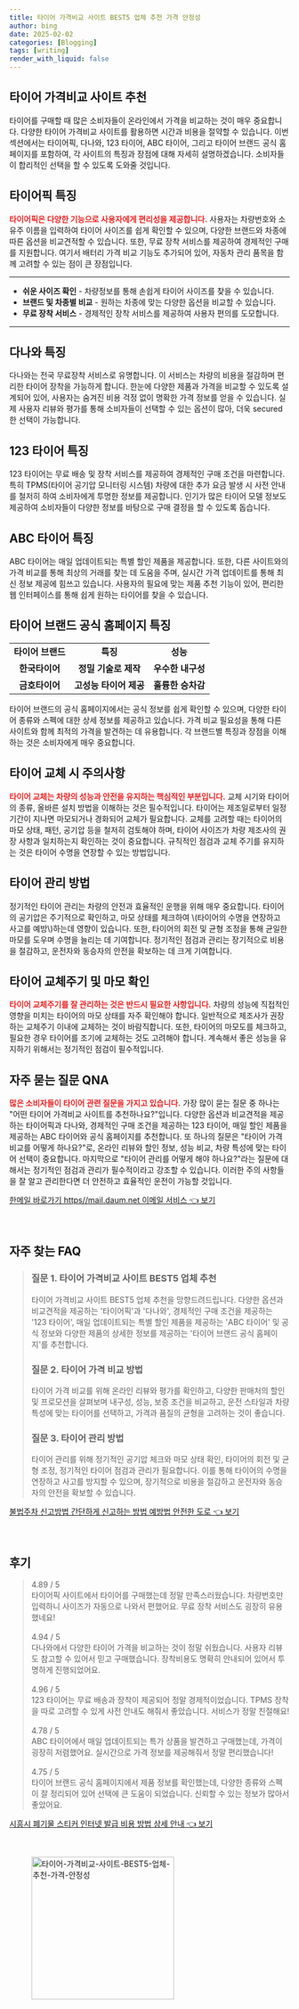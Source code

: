 ```yaml
---
title: 타이어 가격비교 사이트 BEST5 업체 추천 가격 안정성
author: bing
date: 2025-02-02
categories: [Blogging]
tags: [writing]
render_with_liquid: false
---
```



<h2 id='타이어_가격비교_사이트_추천'>타이어 가격비교 사이트 추천</h2>

<p>타이어를 구매할 때 많은 소비자들이 온라인에서 가격을 비교하는 것이 매우 중요합니다. 다양한 타이어 가격비교 사이트를 활용하면 시간과 비용을 절약할 수 있습니다. 이번 섹션에서는 타이어픽, 다나와, 123 타이어, ABC 타이어, 그리고 타이어 브랜드 공식 홈페이지를 포함하여, 각 사이트의 특징과 장점에 대해 자세히 설명하겠습니다. 소비자들이 합리적인 선택을 할 수 있도록 도와줄 것입니다.</p>

<h2 id='타이어픽_특징'>타이어픽 특징</h2>

<p><b><span style="color: #ee2323;">타이어픽은 다양한 기능으로 사용자에게 편리성을 제공합니다.</span></b> 사용자는 차량번호와 소유주 이름을 입력하여 타이어 사이즈를 쉽게 확인할 수 있으며, 다양한 브랜드와 차종에 따른 옵션을 비교견적할 수 있습니다. 또한, 무료 장착 서비스를 제공하여 경제적인 구매를 지원합니다. 여기서 배터리 가격 비교 기능도 추가되어 있어, 자동차 관리 품목을 함께 고려할 수 있는 점이 큰 장점입니다.</p>

<hr />

<ul>
    <li><b>쉬운 사이즈 확인</b> - 차량정보를 통해 손쉽게 타이어 사이즈를 찾을 수 있습니다.</li>
    <li><b>브랜드 및 차종별 비교</b> - 원하는 차종에 맞는 다양한 옵션을 비교할 수 있습니다.</li>
    <li><b>무료 장착 서비스</b> - 경제적인 장착 서비스를 제공하여 사용자 편의를 도모합니다.</li>
</ul>

<hr />

<h2 id='다나와_특징'>다나와 특징</h2>

<p>다나와는 전국 무료장착 서비스로 유명합니다. 이 서비스는 차량의 비용을 절감하며 편리한 타이어 장착을 가능하게 합니다. 한눈에 다양한 제품과 가격을 비교할 수 있도록 설계되어 있어, 사용자는 숨겨진 비용 걱정 없이 명확한 가격 정보를 얻을 수 있습니다. 실제 사용자 리뷰와 평가를 통해 소비자들이 선택할 수 있는 옵션이 많아, 더욱 secured한 선택이 가능합니다.</p>

<h2 id='123_타이어_특징'>123 타이어 특징</h2>

<p>123 타이어는 무료 배송 및 장착 서비스를 제공하여 경제적인 구매 조건을 마련합니다. 특히 TPMS(타이어 공기압 모니터링 시스템) 차량에 대한 추가 요금 발생 시 사전 안내를 철저히 하여 소비자에게 투명한 정보를 제공합니다. 인기가 많은 타이어 모델 정보도 제공하여 소비자들이 다양한 정보를 바탕으로 구매 결정을 할 수 있도록 돕습니다.</p>

<h2 id='ABC_타이어_특징'>ABC 타이어 특징</h2>

<p>ABC 타이어는 매일 업데이트되는 특별 할인 제품을 제공합니다. 또한, 다른 사이트와의 가격 비교를 통해 최상의 거래를 찾는 데 도움을 주며, 실시간 가격 업데이트를 통해 최신 정보 제공에 힘쓰고 있습니다. 사용자의 필요에 맞는 제품 추천 기능이 있어, 편리한 웹 인터페이스를 통해 쉽게 원하는 타이어를 찾을 수 있습니다.</p>

<h2 id='타이어_브랜드_공식_홈페이지_특징'>타이어 브랜드 공식 홈페이지 특징</h2>

<table>
    <tr>
        <td style="text-align: center; height: 17px;"><b>타이어 브랜드</b></td>
        <td style="text-align: center; height: 17px;"><b>특징</b></td>
        <td style="text-align: center; height: 17px;"><b>성능</b></td>
    </tr>
    <tr>
        <td style="text-align: center; height: 17px;"><b>한국타이어</b></td>
        <td style="text-align: center; height: 17px;"><b>정밀 기술로 제작</b></td>
        <td style="text-align: center; height: 17px;"><b>우수한 내구성</b></td>
    </tr>
    <tr>
        <td style="text-align: center; height: 17px;"><b>금호타이어</b></td>
        <td style="text-align: center; height: 17px;"><b>고성능 타이어 제공</b></td>
        <td style="text-align: center; height: 17px;"><b>훌륭한 승차감</b></td>
    </tr>
</table>

<p>타이어 브랜드의 공식 홈페이지에서는 공식 정보를 쉽게 확인할 수 있으며, 다양한 타이어 종류와 스펙에 대한 상세 정보를 제공하고 있습니다. 가격 비교 필요성을 통해 다른 사이트와 함께 최적의 가격을 발견하는 데 유용합니다. 각 브랜드별 특징과 장점을 이해하는 것은 소비자에게 매우 중요합니다.</p>

<h2 id='타이어_교체_시_주의사항'>타이어 교체 시 주의사항</h2>

<p><b><span style="color: #ee2323;">타이어 교체는 차량의 성능과 안전을 유지하는 핵심적인 부분입니다.</span></b> 교체 시기와 타이어의 종류, 올바른 설치 방법을 이해하는 것은 필수적입니다. 타이어는 제조일로부터 일정 기간이 지나면 마모되거나 경화되어 교체가 필요합니다. 교체를 고려할 때는 타이어의 마모 상태, 패턴, 공기압 등을 철저히 검토해야 하며, 타이어 사이즈가 차량 제조사의 권장 사항과 일치하는지 확인하는 것이 중요합니다. 규칙적인 점검과 교체 주기를 유지하는 것은 타이어 수명을 연장할 수 있는 방법입니다.</p>

<h2 id='타이어_관리_방법'>타이어 관리 방법</h2>

<p>정기적인 타이어 관리는 차량의 안전과 효율적인 운행을 위해 매우 중요합니다. 타이어의 공기압은 주기적으로 확인하고, 마모 상태를 체크하여 \(타이어의 수명을 연장하고 사고를 예방\)하는데 영향이 있습니다. 또한, 타이어의 회전 및 균형 조정을 통해 균일한 마모를 도우며 수명을 늘리는 데 기여합니다. 정기적인 점검과 관리는 장기적으로 비용을 절감하고, 운전자와 동승자의 안전을 확보하는 데 크게 기여합니다.</p>

<h2 id='타이어_교체주기_및_마모_확인'>타이어 교체주기 및 마모 확인</h2>

<p><b><span style="color: #ee2323;">타이어 교체주기를 잘 관리하는 것은 반드시 필요한 사항입니다.</span></b> 차량의 성능에 직접적인 영향을 미치는 타이어의 마모 상태를 자주 확인해야 합니다. 일반적으로 제조사가 권장하는 교체주기 이내에 교체하는 것이 바람직합니다. 또한, 타이어의 마모도를 체크하고, 필요한 경우 타이어를 조기에 교체하는 것도 고려해야 합니다. 계속해서 좋은 성능을 유지하기 위해서는 정기적인 점검이 필수적입니다.</p>

<h2 id='자주_묻는_질문_QNA'>자주 묻는 질문 QNA</h2>

<p><b><span style="color: #ee2323;">많은 소비자들이 타이어 관련 질문을 가지고 있습니다.</span></b> 가장 많이 묻는 질문 중 하나는 "어떤 타이어 가격비교 사이트를 추천하나요?"입니다. 다양한 옵션과 비교견적을 제공하는 타이어픽과 다나와, 경제적인 구매 조건을 제공하는 123 타이어, 매일 할인 제품을 제공하는 ABC 타이어와 공식 홈페이지를 추천합니다. 또 하나의 질문은 "타이어 가격 비교를 어떻게 하나요?"로, 온라인 리뷰와 할인 정보, 성능 비교, 차량 특성에 맞는 타이어 선택이 중요합니다. 마지막으로 "타이어 관리를 어떻게 해야 하나요?"라는 질문에 대해서는 정기적인 점검과 관리가 필수적이라고 강조할 수 있습니다. 이러한 주의 사항들을 잘 알고 관리한다면 더 안전하고 효율적인 운전이 가능할 것입니다.</p>


<p><a class="click-button" title="한메일 바로가기 https//mail.daum.net 이메일 서비스" href="https://afficreate.github.io/posts/%ED%95%9C%EB%A9%94%EC%9D%BC-%EB%B0%94%EB%A1%9C%EA%B0%80%EA%B8%B0-httpsmail.daum.net-%EC%9D%B4%EB%A9%94%EC%9D%BC-%EC%84%9C%EB%B9%84%EC%8A%A4/" rel="dofollow">한메일 바로가기 https//mail.daum.net 이메일 서비스 👈 보기</a></p><br>
<h2 id='자주_찾는_FAQ'>자주 찾는 FAQ</h2>
<div itemscope="" itemtype="https://schema.org/FAQPage"> 
<blockquote> 
<div itemscope="" itemprop="mainEntity" itemtype="https://schema.org/Question"> 
<h3 itemprop="name">질문 1. 타이어 가격비교 사이트 BEST5 업체 추천</h3> 
<div itemscope="" itemprop="acceptedAnswer" itemtype="https://schema.org/Answer"> 
<span itemprop="text"> 
<p>타이어 가격비교 사이트 BEST5 업체 추천을 망향드려드립니다. 다양한 옵션과 비교견적을 제공하는 '타이어픽'과 '다나와', 경제적인 구매 조건을 제공하는 '123 타이어', 매일 업데이트되는 특별 할인 제품을 제공하는 'ABC 타이어' 및 공식 정보와 다양한 제품의 상세한 정보를 제공하는 '타이어 브랜드 공식 홈페이지'를 추천합니다.</p> 
</span> 
</div> 
</div> 

<div itemscope="" itemprop="mainEntity" itemtype="https://schema.org/Question"> 
<h3 itemprop="name">질문 2. 타이어 가격 비교 방법</h3> 
<div itemscope="" itemprop="acceptedAnswer" itemtype="https://schema.org/Answer"> 
<span itemprop="text"> 
<p>타이어 가격 비교를 위해 온라인 리뷰와 평가를 확인하고, 다양한 판매처의 할인 및 프로모션을 살펴보며 내구성, 성능, 보증 조건을 비교하고, 운전 스타일과 차량 특성에 맞는 타이어를 선택하고, 가격과 품질의 균형을 고려하는 것이 좋습니다.</p> 
</span> 
</div> 
</div> 

<div itemscope="" itemprop="mainEntity" itemtype="https://schema.org/Question"> 
<h3 itemprop="name">질문 3. 타이어 관리 방법</h3> 
<div itemscope="" itemprop="acceptedAnswer" itemtype="https://schema.org/Answer"> 
<span itemprop="text"> 
<p>타이어 관리를 위해 정기적인 공기압 체크와 마모 상태 확인, 타이어의 회전 및 균형 조정, 정기적인 타이어 점검과 관리가 필요합니다. 이를 통해 타이어의 수명을 연장하고 사고를 방지할 수 있으며, 장기적으로 비용을 절감하고 운전자와 동승자의 안전을 확보할 수 있습니다.</p> 
</span> 
</div> 
</div> 

</blockquote> 
</div>
<p><a class="click-button" title="불법주차 신고방법 간단하게 신고하는 방법 예방법 안전한 도로" href="https://afficreate.github.io/posts/%EB%B6%88%EB%B2%95%EC%A3%BC%EC%B0%A8-%EC%8B%A0%EA%B3%A0%EB%B0%A9%EB%B2%95-%EA%B0%84%EB%8B%A8%ED%95%98%EA%B2%8C-%EC%8B%A0%EA%B3%A0%ED%95%98%EB%8A%94-%EB%B0%A9%EB%B2%95-%EC%98%88%EB%B0%A9%EB%B2%95-%EC%95%88%EC%A0%84%ED%95%9C-%EB%8F%84%EB%A1%9C/" rel="dofollow">불법주차 신고방법 간단하게 신고하는 방법 예방법 안전한 도로 👈 보기</a></p><br>
<h2 id='후기'>후기</h2>
<div itemscope itemtype="https://schema.org/Product">
  <blockquote>
  <div itemprop="review" itemscope itemtype="https://schema.org/Review">
      <div itemprop="reviewRating" itemscope itemtype="https://schema.org/Rating"> <span itemprop="ratingValue">4.89</span> / <span itemprop="bestRating">5</span> </div>
      <span itemprop="reviewBody">타이어픽 사이트에서 타이어를 구매했는데 정말 만족스러웠습니다. 차량번호만 입력하니 사이즈가 자동으로 나와서 편했어요. 무료 장착 서비스도 굉장히 유용했네요!</span>
  </div>
  <br>
  <div itemprop="review" itemscope itemtype="https://schema.org/Review">
      <div itemprop="reviewRating" itemscope itemtype="https://schema.org/Rating"> <span itemprop="ratingValue">4.94</span> / <span itemprop="bestRating">5</span> </div>
      <span itemprop="reviewBody">다나와에서 다양한 타이어 가격을 비교하는 것이 정말 쉬웠습니다. 사용자 리뷰도 참고할 수 있어서 믿고 구매했습니다. 장착비용도 명확히 안내되어 있어서 투명하게 진행되었어요.</span>
  </div>
  <br>
  <div itemprop="review" itemscope itemtype="https://schema.org/Review">
      <div itemprop="reviewRating" itemscope itemtype="https://schema.org/Rating"> <span itemprop="ratingValue">4.96</span> / <span itemprop="bestRating">5</span> </div>
      <span itemprop="reviewBody">123 타이어는 무료 배송과 장착이 제공되어 정말 경제적이었습니다. TPMS 장착을 따로 고려할 수 있게 사전 안내도 해줘서 좋았습니다. 서비스가 정말 친절해요!</span>
  </div>
  <br>
  <div itemprop="review" itemscope itemtype="https://schema.org/Review">
      <div itemprop="reviewRating" itemscope itemtype="https://schema.org/Rating"> <span itemprop="ratingValue">4.78</span> / <span itemprop="bestRating">5</span> </div>
      <span itemprop="reviewBody">ABC 타이어에서 매일 업데이트되는 특가 상품을 발견하고 구매했는데, 가격이 굉장히 저렴했어요. 실시간으로 가격 정보를 제공해줘서 정말 편리했습니다!</span>
  </div>
  <br>
  <div itemprop="review" itemscope itemtype="https://schema.org/Review">
      <div itemprop="reviewRating" itemscope itemtype="https://schema.org/Rating"> <span itemprop="ratingValue">4.75</span> / <span itemprop="bestRating">5</span> </div>
      <span itemprop="reviewBody">타이어 브랜드 공식 홈페이지에서 제품 정보를 확인했는데, 다양한 종류와 스펙이 잘 정리되어 있어 선택에 큰 도움이 되었습니다. 신뢰할 수 있는 정보가 많아서 좋았어요.</span>
  </div>
  </blockquote>
</div>
<p><a class="click-button" title="시흥시 폐기물 스티커 인터넷 발급 비용 방법 상세 안내" href="https://afficreate.github.io/posts/%EC%8B%9C%ED%9D%A5%EC%8B%9C-%ED%8F%90%EA%B8%B0%EB%AC%BC-%EC%8A%A4%ED%8B%B0%EC%BB%A4-%EC%9D%B8%ED%84%B0%EB%84%B7-%EB%B0%9C%EA%B8%89-%EB%B9%84%EC%9A%A9-%EB%B0%A9%EB%B2%95-%EC%83%81%EC%84%B8-%EC%95%88%EB%82%B4/" rel="dofollow">시흥시 폐기물 스티커 인터넷 발급 비용 방법 상세 안내 👈 보기</a></p><br>
<figure class="image"><img src="https://afficreate.github.io/assets/img/thumbnail/타이어-가격비교-사이트-BEST5-업체-추천-가격-안정성.webp" alt="타이어-가격비교-사이트-BEST5-업체-추천-가격-안정성" width="256" height="256"></figure>